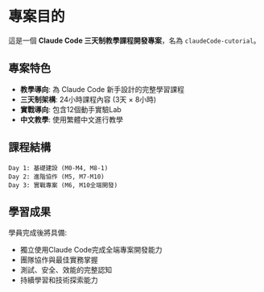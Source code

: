 # 專案目的

這是一個 **Claude Code 三天制教學課程開發專案**，名為 `claudeCode-cutorial`。

## 專案特色
- **教學導向**: 為 Claude Code 新手設計的完整學習課程
- **三天制架構**: 24小時課程內容 (3天 × 8小時)
- **實戰導向**: 包含12個動手實驗Lab
- **中文教學**: 使用繁體中文進行教學

## 課程結構
```
Day 1: 基礎建設 (M0-M4, M8-1)
Day 2: 進階協作 (M5, M7-M10)  
Day 3: 實戰專案 (M6, M10全端開發)
```

## 學習成果
學員完成後將具備:
- 獨立使用Claude Code完成全端專案開發能力
- 團隊協作與最佳實務掌握
- 測試、安全、效能的完整認知
- 持續學習和技術探索能力